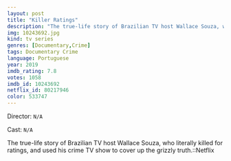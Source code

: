 ```yaml
---
layout: post
title: "Killer Ratings"
description: "The true-life story of Brazilian TV host Wallace Souza, who literally killed for ratings, and used his crime TV show to cover up the grizzly truth.::Netflix.."
img: 10243692.jpg
kind: tv series
genres: [Documentary,Crime]
tags: Documentary Crime 
language: Portuguese
year: 2019
imdb_rating: 7.8
votes: 1058
imdb_id: 10243692
netflix_id: 80217946
color: 533747
---
```

Director: `N/A`  

Cast: `N/A` 

The true-life story of Brazilian TV host Wallace Souza, who literally killed for ratings, and used his crime TV show to cover up the grizzly truth.::Netflix